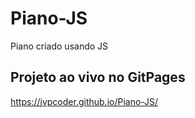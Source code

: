 # Piano-JS
 Piano criado usando JS 
## Projeto ao vivo no GitPages
https://jvpcoder.github.io/Piano-JS/

